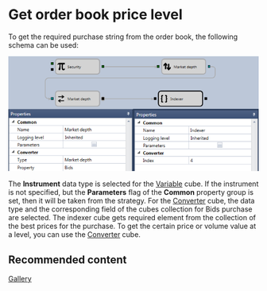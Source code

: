# Get order book price level

To get the required purchase string from the order book, the following schema can be used:

![Designer Event model 00](../images/Designer_Event_model_00.png)

The **Instrument** data type is selected for the [Variable](Designer_Variable.md) cube. If the instrument is not specified, but the **Parameters** flag of the **Common** property group is set, then it will be taken from the strategy. For the [Converter](Designer_Converter.md) cube, the data type and the corresponding field of the cubes collection for Bids purchase are selected. The indexer cube gets required element from the collection of the best prices for the purchase. To get the certain price or volume value at a level, you can use the [Converter](Designer_Converter.md) cube.

## Recommended content

[Gallery](Designer_Gallery_of_strategies.md)
